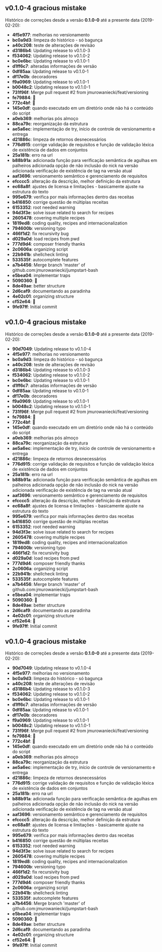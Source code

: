 ## v0.1.0-4 gracious mistake
Histórico de correções desde a versão **0.1.0-0** até a presente data (2019-02-20):
-   **4f5e977**: melhorias no versionamento
-   **bc0a9d3**: limpeza do histórico - só bagunça
-   **a40c208**: teste de alterações de revisão
-   **d3186b4**: Updating release to v0.1.0-3
-   **f534062**: Updating release to v0.1.0-2
-   **bc0e6bc**: Updating release to v0.1.0-1
-   **d1ff6c7**: alteradas informações de versão
-   **0df85aa**: Updating release to v0.1.0-1
-   **df17e0b**: decoradores
-   **f9a0969**: Updating release to v0.1.0-1
-   **b0048c2**: Updating release to v0.1.0-1
-   **731f96f**: Merge pull request #2 from jmurowaniecki/feat/versioning
-   **fe79884**: :book:
-   **772c4bf**: :rocket:
-   **145e0df**: quando executado em um diretório onde não há o conteúdo do script
-   **a0eb369**: melhorias pós almoço
-   **88ca79c**: reorganização da estrutura
-   **ae5a6ec**: implementação de try, início de controle de versionamento e entrega
-   **d21886c**: limpeza de retornos desnecessários
-   **776d915**: corrige validação de requisitos e função de validação léxica de existência de dados em conjuntos
-   **25a181b**: erro na url
-   **b88b91a**: adicionada função para verificação semântica de agulhas em palheiros adicionada opção de não inclusão do nick na versão adicionada verificação de existência de tag na versão atual
-   **aaf3696**: versionamento semântico e gerenciamento de requisitos
-   **efcccc5**: alteração da descrição, melhor definição da estrutura
-   **ec68a8f**: ajustes de licensa e limitações - basicamente ajuste na estrutura do texto
-   **995e679**: verifica por mais informações dentro das receitas
-   **b416850**: corrige questão de múltiplas receitas
-   **6153352**: root needed warning
-   **94d3f3e**: solve issue related to search for recipes
-   **2605478**: covering multiple recipes
-   **1819ed8**: coding quality, recipes and internacionalization
-   **794600b**: versioning typo
-   **466f1d2**: fix recursivity bug
-   **d029a0d**: load recipes from pwd
-   **777d9d4**: composer friendly thanks
-   **2c0606a**: organizing script
-   **22b941b**: shellcheck linting
-   **533535f**: autocomplete features
-   **a7b4456**: Merge branch 'master' of github.com:jmurowaniecki/jumpstart-bash
-   **e5bea04**: implementar traps
-   **5090360**: :rocket:
-   **8de49ae**: better structure
-   **2d6caf9**: documentando as paradinha
-   **4e02c01**: organizing structure
-   **cf52e64**: :rocket:
-   **9fe97ff**: Initial commit


## v0.1.0-4 gracious mistake
Histórico de correções desde a versão **0.1.0-0** até a presente data (2019-02-20):
-   **90d7049**: Updating release to v0.1.0-4
-   **4f5e977**: melhorias no versionamento
-   **bc0a9d3**: limpeza do histórico - só bagunça
-   **a40c208**: teste de alterações de revisão
-   **d3186b4**: Updating release to v0.1.0-3
-   **f534062**: Updating release to v0.1.0-2
-   **bc0e6bc**: Updating release to v0.1.0-1
-   **d1ff6c7**: alteradas informações de versão
-   **0df85aa**: Updating release to v0.1.0-1
-   **df17e0b**: decoradores
-   **f9a0969**: Updating release to v0.1.0-1
-   **b0048c2**: Updating release to v0.1.0-1
-   **731f96f**: Merge pull request #2 from jmurowaniecki/feat/versioning
-   **fe79884**: :book:
-   **772c4bf**: :rocket:
-   **145e0df**: quando executado em um diretório onde não há o conteúdo do script
-   **a0eb369**: melhorias pós almoço
-   **88ca79c**: reorganização da estrutura
-   **ae5a6ec**: implementação de try, início de controle de versionamento e entrega
-   **d21886c**: limpeza de retornos desnecessários
-   **776d915**: corrige validação de requisitos e função de validação léxica de existência de dados em conjuntos
-   **25a181b**: erro na url
-   **b88b91a**: adicionada função para verificação semântica de agulhas em palheiros adicionada opção de não inclusão do nick na versão adicionada verificação de existência de tag na versão atual
-   **aaf3696**: versionamento semântico e gerenciamento de requisitos
-   **efcccc5**: alteração da descrição, melhor definição da estrutura
-   **ec68a8f**: ajustes de licensa e limitações - basicamente ajuste na estrutura do texto
-   **995e679**: verifica por mais informações dentro das receitas
-   **b416850**: corrige questão de múltiplas receitas
-   **6153352**: root needed warning
-   **94d3f3e**: solve issue related to search for recipes
-   **2605478**: covering multiple recipes
-   **1819ed8**: coding quality, recipes and internacionalization
-   **794600b**: versioning typo
-   **466f1d2**: fix recursivity bug
-   **d029a0d**: load recipes from pwd
-   **777d9d4**: composer friendly thanks
-   **2c0606a**: organizing script
-   **22b941b**: shellcheck linting
-   **533535f**: autocomplete features
-   **a7b4456**: Merge branch 'master' of github.com:jmurowaniecki/jumpstart-bash
-   **e5bea04**: implementar traps
-   **5090360**: :rocket:
-   **8de49ae**: better structure
-   **2d6caf9**: documentando as paradinha
-   **4e02c01**: organizing structure
-   **cf52e64**: :rocket:
-   **9fe97ff**: Initial commit


## v0.1.0-4 gracious mistake
Histórico de correções desde a versão **0.1.0-0** até a presente data (2019-02-20):
-   **90d7049**: Updating release to v0.1.0-4
-   **4f5e977**: melhorias no versionamento
-   **bc0a9d3**: limpeza do histórico - só bagunça
-   **a40c208**: teste de alterações de revisão
-   **d3186b4**: Updating release to v0.1.0-3
-   **f534062**: Updating release to v0.1.0-2
-   **bc0e6bc**: Updating release to v0.1.0-1
-   **d1ff6c7**: alteradas informações de versão
-   **0df85aa**: Updating release to v0.1.0-1
-   **df17e0b**: decoradores
-   **f9a0969**: Updating release to v0.1.0-1
-   **b0048c2**: Updating release to v0.1.0-1
-   **731f96f**: Merge pull request #2 from jmurowaniecki/feat/versioning
-   **fe79884**: :book:
-   **772c4bf**: :rocket:
-   **145e0df**: quando executado em um diretório onde não há o conteúdo do script
-   **a0eb369**: melhorias pós almoço
-   **88ca79c**: reorganização da estrutura
-   **ae5a6ec**: implementação de try, início de controle de versionamento e entrega
-   **d21886c**: limpeza de retornos desnecessários
-   **776d915**: corrige validação de requisitos e função de validação léxica de existência de dados em conjuntos
-   **25a181b**: erro na url
-   **b88b91a**: adicionada função para verificação semântica de agulhas em palheiros adicionada opção de não inclusão do nick na versão adicionada verificação de existência de tag na versão atual
-   **aaf3696**: versionamento semântico e gerenciamento de requisitos
-   **efcccc5**: alteração da descrição, melhor definição da estrutura
-   **ec68a8f**: ajustes de licensa e limitações - basicamente ajuste na estrutura do texto
-   **995e679**: verifica por mais informações dentro das receitas
-   **b416850**: corrige questão de múltiplas receitas
-   **6153352**: root needed warning
-   **94d3f3e**: solve issue related to search for recipes
-   **2605478**: covering multiple recipes
-   **1819ed8**: coding quality, recipes and internacionalization
-   **794600b**: versioning typo
-   **466f1d2**: fix recursivity bug
-   **d029a0d**: load recipes from pwd
-   **777d9d4**: composer friendly thanks
-   **2c0606a**: organizing script
-   **22b941b**: shellcheck linting
-   **533535f**: autocomplete features
-   **a7b4456**: Merge branch 'master' of github.com:jmurowaniecki/jumpstart-bash
-   **e5bea04**: implementar traps
-   **5090360**: :rocket:
-   **8de49ae**: better structure
-   **2d6caf9**: documentando as paradinha
-   **4e02c01**: organizing structure
-   **cf52e64**: :rocket:
-   **9fe97ff**: Initial commit


